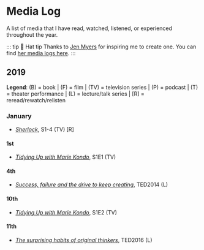 # Media Log

A list of media that I have read, watched, listened, or experienced throughout the year.

::: tip 🎩 Hat tip 
Thanks to [Jen Myers](https://twitter.com/antiheroine) for inspiring me to create one. You can find [her media logs here](https://jenmyers.net/log/).
:::

## 2019

**Legend**: (B) = book | (F) = film | (TV) = television series | (P) = podcast | (T) = theater performance | (L) = lecture/talk series | [R] = reread/rewatch/relisten

### January

- [*Sherlock*](https://www.bbc.co.uk/programmes/b018ttws), S1-4 (TV) [R]

#### 1st
- [*Tidying Up with Marie Kondo*](https://www.netflix.com/title/80209379), S1E1 (TV)

#### 4th
- [*Success, failure and the drive to keep creating*](https://www.ted.com/talks/elizabeth_gilbert_success_failure_and_the_drive_to_keep_creating), TED2014 (L)

#### 10th
- [*Tidying Up with Marie Kondo*](https://www.netflix.com/title/80209379), S1E2 (TV)

#### 11th

- [*The surprising habits of original thinkers*](https://www.ted.com/talks/adam_grant_the_surprising_habits_of_original_thinkers), TED2016 (L)
